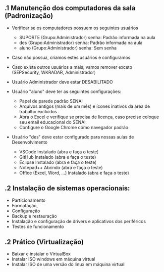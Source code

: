 .1 Manutenção dos computadores da sala (Padronização)
----------------
- Verificar se os computadores possuem os seguintes usuários
	- SUPORTE (Grupo:Administrador) senha: Padrão informada na aula
	- des (Grupo:Administrador) senha: Padrão informada na aula
	- aluno (Grupo:Administrador) senha: Sem senha
- Caso não possua, criamos estes usuários e configuramos
- Caso exista outros usuários a mais, vamos remover exceto (SEPSecurity, WKRADAR, Administrador)
- Usuário Administrador deve estar DESABILITADO

- Usuário "aluno" deve ter as seguintes configurações:
	- Papel de parede padrão SENAI
	- Arquivos antigos (mais de um mês) e ícones inativos da área de trabalho excluídos
	- Abra o Excel e verifique se precisa de licença, caso precise coloque seu email educacional do SENAI
	- Configure o Google Chrome como navegador padrão
- Usuário "des" deve estar configurado para nossas aulas de Desenvolvimento
	- VSCode Instalado (abra e faça o teste)
	- GitHub Instalado (abra e faça o teste)
	- Eclipse Instalado (abra e faça o teste)
	- Notepad++ Abrindo  (abra e faça o teste)
	- Office (Excel, Word, ...) Instalado  (abra e faça o teste)

.2 Instalação de sistemas operacionais:
----------------
- Particionamento
- Formatação,
- Configuração
- Backup e restauração
- Instalação e configuração de drivers e aplicativos dos periféricos
- Testes de funcionamento

.2 Prático (Virtualização)
----------------
- Baixar e instalar o VirtualBox
- Instalar ISO windows em máquina virtual
- Instalar ISO de uma versão do linux em máquina virtual
